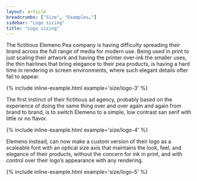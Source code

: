```yaml
---
layout: article
breadcrumbs: ["Size", "Examples…"]
sidebar: "Logo sizing"
title: "Logo sizing"
---
```


The fictitious Elemeno Pea company is having difficulty spreading their brand 
across the full range of media for modern use. Being used in print to just scaling 
their artwork and having the printer over-ink the smaller uses, the thin hairlines 
that bring elegance to their pea products, is having a hard time in rendering in 
screen environments, where such elegant details ofter fail to appear.

{% include inline-example.html example='size/logo-3' %}

The first instinct of their fictitious ad agency, probably based on the experience of 
doing the same thing over and over again and again from brand to brand, is to 
switch Elemeno to a simple, low contrast san serif with little or no flavor. 

{% include inline-example.html example='size/logo-4' %}

Elemeno instead, can now make a custom version of their logo as a scaleable font with an
optical size axis that maintains the look, feel, and elegance of their products, without the
concern for ink in print, and with control over their logo’s appearance with any rendering. 

{% include inline-example.html example='size/logo-5' %}
